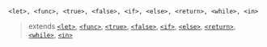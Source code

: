 ```
<let>, <func>, <true>, <false>, <if>, <else>, <return>, <while>, <in>
```

> extends [`<let>`](../variable/README.md), [`<func>`](../function.md), [`<true>`](../variable/data_type.md), [`<false>`](../variable/data_type.md), [`<if>`](../control_flow/if.md), [`<else>`](../control_flow/if.md), [`<return>`](./return.md), [`<while>`](../control_flow/while.md), [`<in>`](../operator.md)

